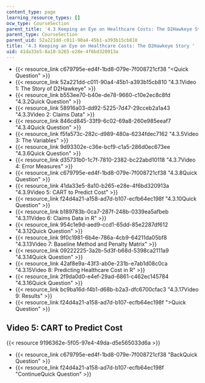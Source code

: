 ```yaml
---
content_type: page
learning_resource_types: []
ocw_type: CourseSection
parent_title: '4.3 Keeping an Eye on Healthcare Costs: The D2Hawkeye Story '
parent_type: CourseSection
parent_uid: 52a221dd-c011-90a4-45b1-a393b15cb810
title: '4.3 Keeping an Eye on Healthcare Costs: The D2Hawkeye Story '
uid: 41da33e5-8a10-b265-e28e-4f6bd320913a
---
```


*   {{< resource_link c679795e-ed4f-1bd8-079e-7f008721cf38 "\<Quick Question" >}}
*   {{< resource_link 52a221dd-c011-90a4-45b1-a393b15cb810 "4.3.1Video 1: The Story of D2Hawkeye" >}}
*   {{< resource_link b553ee70-b40e-de78-9660-c10e2ec8c8fd "4.3.2Quick Question" >}}
*   {{< resource_link 58916a03-dd92-5225-7d47-29cceb2a1a43 "4.3.3Video 2: Claims Data" >}}
*   {{< resource_link 846cd845-33f9-6c02-69a8-260e985eeaf7 "4.3.4Quick Question" >}}
*   {{< resource_link f5fa573c-282c-d989-480a-6234fdec7162 "4.3.5Video 3: The Variables" >}}
*   {{< resource_link 9d93302e-c36e-bcf9-c1a5-286d0ec673ee "4.3.6Quick Question" >}}
*   {{< resource_link d35731b0-1c7f-7810-2382-bc22abd10118 "4.3.7Video 4: Error Measures" >}}
*   {{< resource_link c679795e-ed4f-1bd8-079e-7f008721cf38 "4.3.8Quick Question" >}}
*   {{< resource_link 41da33e5-8a10-b265-e28e-4f6bd320913a "4.3.9Video 5: CART to Predict Cost" >}}
*   {{< resource_link f24d4a21-a158-ad7d-b107-ecfb64ec198f "4.3.10Quick Question" >}}
*   {{< resource_link b189783b-0ca7-287f-248b-0339ea5afbeb "4.3.11Video 6: Claims Data in R" >}}
*   {{< resource_link 954c1e9d-aed9-ccd1-65dd-85e2287df612 "4.3.12Quick Question" >}}
*   {{< resource_link 9f0c1981-6b4e-786a-4cb9-64211da05bf8 "4.3.13Video 7: Baseline Method and Penalty Matrix" >}}
*   {{< resource_link 09222225-3a2b-5d3f-b68d-5398ca2111a9 "4.3.14Quick Question" >}}
*   {{< resource_link 42af8e9a-43f3-ab0e-231b-e7ab1d08c0ca "4.3.15Video 8: Predicting Healthcare Cost in R" >}}
*   {{< resource_link 2f9da0d0-e4ef-29ad-6861-c462ec145784 "4.3.16Quick Question" >}}
*   {{< resource_link bc9ba16d-f4b1-d68b-b2a3-dfc6700cfac3 "4.3.17Video 9: Results" >}}
*   {{< resource_link f24d4a21-a158-ad7d-b107-ecfb64ec198f "\>Quick Question" >}}

Video 5: CART to Predict Cost
-----------------------------

{{< resource 9196362e-5f05-97e4-49da-d5e565033d6a >}}

*   {{< resource_link c679795e-ed4f-1bd8-079e-7f008721cf38 "BackQuick Question" >}}
*   {{< resource_link f24d4a21-a158-ad7d-b107-ecfb64ec198f "ContinueQuick Question" >}}